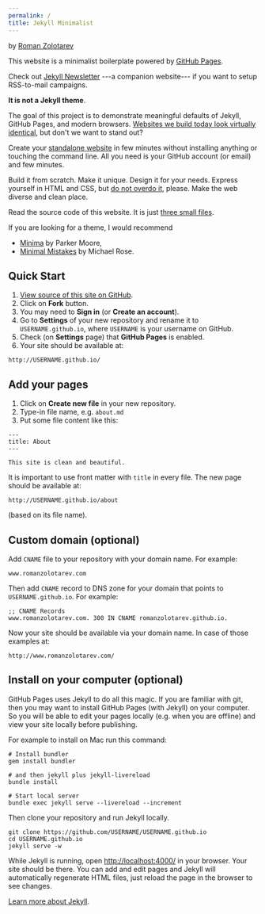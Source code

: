 ```yaml
---
permalink: /
title: Jekyll Minimalist
---
```

by [Roman Zolotarev](https://www.romanzolotarev.com/)

This website is a minimalist boilerplate powered by [GitHub Pages][pages].

Check out [Jekyll Newsletter](https://www.romanzolotarev.com/jekyll-newsletter/)
---a companion website--- if you want to setup RSS-to-mail campaigns.

**It is not a Jekyll theme**. 

The goal of this project is to demonstrate meaningful defaults of Jekyll,
GitHub Pages, and modern browsers. [Websites we build today look virtually
identical][jongold], but don't we want to stand out?

Create your [standalone website](https://www.romanzolotarev.com/standalone/) in
few minutes without installing anything or touching the command line. All you
need is your GitHub account (or email) and few minutes.

Build it from scratch. Make it unique. Design it for your needs. Express
yourself in HTML and CSS, but [do not overdo it][oatmeal], please. Make the web
diverse and clean place.

Read the source code of this website. It is just [three small files][source].

If you are looking for a theme, I would recommend

- [Minima](https://github.com/jekyll/minima) by Parker Moore, 
- [Minimal Mistakes](https://mmistakes.github.io/minimal-mistakes) by Michael Rose.

## Quick Start

1. [View source of this site on GitHub][source].
1. Click on **Fork** button.
1. You may need to **Sign in** (or **Create an account**).
1. Go to **Settings** of your new repository and rename it to
   `USERNAME.github.io`, where `USERNAME` is your username on GitHub.
1. Check (on **Settings** page) that **GitHub Pages** is enabled.
1. Your site should be available at:

```
http://USERNAME.github.io/
```

## Add your pages

1. Click on **Create new file** in your new repository.
1. Type-in file name, e.g. `about.md`
1. Put some file content like this:

```
---
title: About
---

This site is clean and beautiful.
```

It is important to use front matter with `title` in every file. The new page
should be available at:

```
http://USERNAME.github.io/about
```

(based on its file name).

## Custom domain (optional)

Add `CNAME` file to your repository with your domain name. For example:

```
www.romanzolotarev.com
```

Then add `CNAME` record to DNS zone for your domain that points to
`USERNAME.github.io`. For example:

```
;; CNAME Records
www.romanzolotarev.com. 300 IN CNAME romanzolotarev.github.io.
```

Now your site should be available via your domain name. In case of those examples at:

```
http://www.romanzolotarev.com/
```

## Install on your computer (optional)

GitHub Pages uses Jekyll to do all this magic. If you are familiar with git,
then you may want to install GitHub Pages (with Jekyll) on your computer. So
you will be able to edit your pages locally (e.g. when you are offline) and
view your site locally before publishing.

For example to install on Mac run this command:

```
# Install bundler
gem install bundler

# and then jekyll plus jekyll-livereload
bundle install

# Start local server
bundle exec jekyll serve --livereload --increment
```

Then clone your repository and run Jekyll locally.

```
git clone https://github.com/USERNAME/USERNAME.github.io
cd USERNAME.github.io
jekyll serve -w
```

While Jekyll is running, open <http://localhost:4000/> in your browser. Your
site should be there. You can add and edit pages and Jekyll will automatically
regenerate HTML files, just reload the page in the browser to see changes.

[Learn more about Jekyll][jekyll].

[jekyll]: https://jekyllrb.com/docs/home/
[jongold]: https://mobile.twitter.com/jongold/status/694591217523363840
[md]: https://guides.github.com/features/mastering-markdown/
[pages]: https://pages.github.com/
[source]: https://github.com/romanzolotarev/jekyll-minimalist
[oatmeal]: http://theoatmeal.com/comics/design_hell
